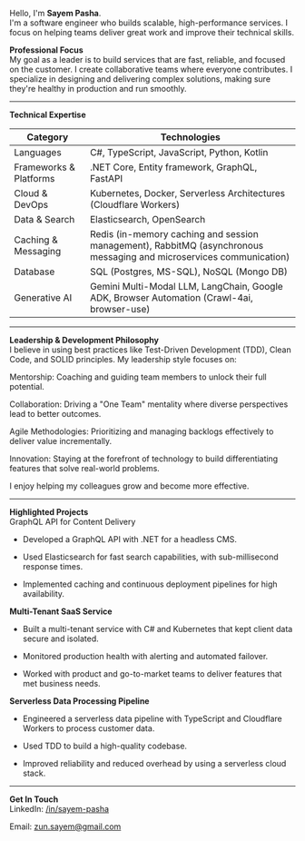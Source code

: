Hello, I'm **Sayem Pasha**.  
I'm a software engineer who builds scalable, high-performance services. I focus on helping teams deliver great work and improve their technical skills.

**Professional Focus**  
My goal as a leader is to build services that are fast, reliable, and focused on the customer. I create collaborative teams where everyone contributes. I specialize in designing and delivering complex solutions, making sure they're healthy in production and run smoothly.

---

**Technical Expertise**  

| Category                  | Technologies                                                                 |
|---------------------------|------------------------------------------------------------------------------|
| Languages                 | C#, TypeScript, JavaScript, Python, Kotlin                                   |
| Frameworks & Platforms    | .NET Core, Entity framework, GraphQL, FastAPI                                |
| Cloud & DevOps            | Kubernetes, Docker, Serverless Architectures (Cloudflare Workers)            |
| Data & Search             | Elasticsearch, OpenSearch                                                    |
| Caching & Messaging       | Redis (in-memory caching and session management), RabbitMQ (asynchronous messaging and microservices communication) |
| Database                  | SQL (Postgres, MS-SQL), NoSQL (Mongo DB) |
| Generative AI             | Gemini Multi-Modal LLM, LangChain, Google ADK, Browser Automation (Crawl-4ai, browser-use) |

---

**Leadership & Development Philosophy**  
I believe in using best practices like Test-Driven Development (TDD), Clean Code, and SOLID principles. My leadership style focuses on:

Mentorship: Coaching and guiding team members to unlock their full potential.

Collaboration: Driving a "One Team" mentality where diverse perspectives lead to better outcomes.

Agile Methodologies: Prioritizing and managing backlogs effectively to deliver value incrementally.

Innovation: Staying at the forefront of technology to build differentiating features that solve real-world problems.

I enjoy helping my colleagues grow and become more effective.

---

**Highlighted Projects**  
GraphQL API for Content Delivery

- Developed a GraphQL API with .NET for a headless CMS.

- Used Elasticsearch for fast search capabilities, with sub-millisecond response times.

- Implemented caching and continuous deployment pipelines for high availability.

**Multi-Tenant SaaS Service**  

- Built a multi-tenant service with C# and Kubernetes that kept client data secure and isolated.

- Monitored production health with alerting and automated failover.

- Worked with product and go-to-market teams to deliver features that met business needs.

**Serverless Data Processing Pipeline**  

- Engineered a serverless data pipeline with TypeScript and Cloudflare Workers to process customer data.

- Used TDD to build a high-quality codebase.

- Improved reliability and reduced overhead by using a serverless cloud stack.

---

**Get In Touch**  
LinkedIn: [/in/sayem-pasha](https://www.linkedin.com/in/sayem-pasha/)

Email: zun.sayem@gmail.com
